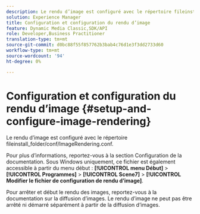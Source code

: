 ```yaml
---
description: Le rendu d’image est configuré avec le répertoire fileinstall_folder/conf/ImageRendering.conf.
solution: Experience Manager
title: Configuration et configuration du rendu d’image
feature: Dynamic Media Classic,SDK/API
role: Developer,Business Practitioner
translation-type: tm+mt
source-git-commit: d0bc88f55f857762b3bab4c76d1e3f3dd2733d60
workflow-type: tm+mt
source-wordcount: '94'
ht-degree: 0%

---
```



# Configuration et configuration du rendu d’image {#setup-and-configure-image-rendering}

Le rendu d’image est configuré avec le répertoire fileinstall_folder/conf/ImageRendering.conf.

Pour plus d’informations, reportez-vous à la section Configuration de la documentation. Sous Windows uniquement, ce fichier est également accessible à partir du menu début : **[!UICONTROL menu Début]** > **[!UICONTROL Programmes]** > **[!UICONTROL Scene7]** > **[!UICONTROL Modifier le fichier de configuration de rendu d’image]**.

Pour arrêter et début le rendu des images, reportez-vous à la documentation sur la diffusion d’images. Le rendu d’image ne peut pas être arrêté ni démarré séparément à partir de la diffusion d’images.
